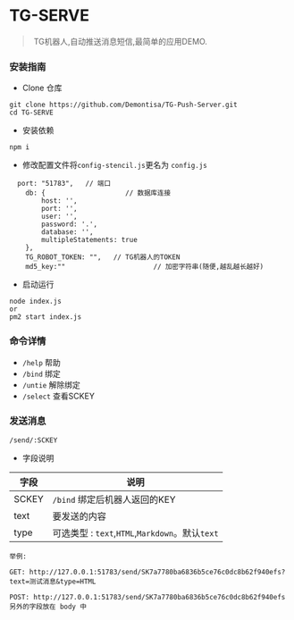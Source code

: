# TG-SERVE  

> ​	TG机器人,自动推送消息短信,最简单的应用DEMO.

### 安装指南	

* Clone 仓库

```
git clone https://github.com/Demontisa/TG-Push-Server.git
cd TG-SERVE
```

* 安装依赖

```
npm i
```

* 修改配置文件将`config-stencil.js`更名为  `config.js`

```
  port: "51783",   // 端口
    db: {					 // 数据库连接
        host: '',
        port: '',
        user: '',
        password: '.',
        database: '',
        multipleStatements: true
    },
    TG_ROBOT_TOKEN: "",   // TG机器人的TOKEN
    md5_key:""						// 加密字符串(随便,越乱越长越好)
```

* 启动运行

```
node index.js
or
pm2 start index.js
```

###  命令详情

* `/help` 帮助
* `/bind` 绑定
* `/untie` 解除绑定
* `/select` 查看SCKEY

### 发送消息

```
/send/:SCKEY
```

* 字段说明

| 字段  | 说明                                            |
| ----- | ----------------------------------------------- |
| SCKEY | `/bind` 绑定后机器人返回的KEY                   |
| text  | 要发送的内容                                    |
| type  | 可选类型 : `text`,`HTML`,`Markdown`。默认`text` |

```
举例:

GET: http://127.0.0.1:51783/send/SK7a7780ba6836b5ce76c0dc8b62f940efs?text=测试消息&type=HTML 

POST: http://127.0.0.1:51783/send/SK7a7780ba6836b5ce76c0dc8b62f940efs
另外的字段放在 body 中
```


